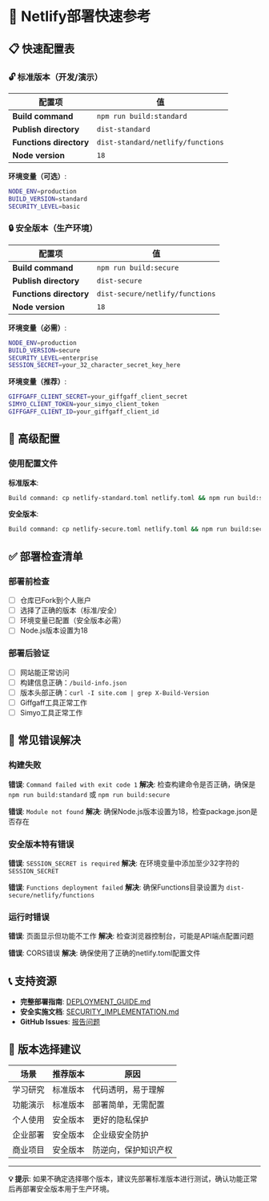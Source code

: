 # 🚀 Netlify部署快速参考

## 📋 快速配置表

### 🔓 标准版本（开发/演示）

| 配置项 | 值 |
|--------|-----|
| **Build command** | `npm run build:standard` |
| **Publish directory** | `dist-standard` |
| **Functions directory** | `dist-standard/netlify/functions` |
| **Node version** | `18` |

**环境变量（可选）**:
```bash
NODE_ENV=production
BUILD_VERSION=standard
SECURITY_LEVEL=basic
```

### 🔒 安全版本（生产环境）

| 配置项 | 值 |
|--------|-----|
| **Build command** | `npm run build:secure` |
| **Publish directory** | `dist-secure` |
| **Functions directory** | `dist-secure/netlify/functions` |
| **Node version** | `18` |

**环境变量（必需）**:
```bash
NODE_ENV=production
BUILD_VERSION=secure
SECURITY_LEVEL=enterprise
SESSION_SECRET=your_32_character_secret_key_here
```

**环境变量（推荐）**:
```bash
GIFFGAFF_CLIENT_SECRET=your_giffgaff_client_secret
SIMYO_CLIENT_TOKEN=your_simyo_client_token
GIFFGAFF_CLIENT_ID=your_giffgaff_client_id
```

## 🔧 高级配置

### 使用配置文件

**标准版本**:
```bash
Build command: cp netlify-standard.toml netlify.toml && npm run build:standard
```

**安全版本**:
```bash
Build command: cp netlify-secure.toml netlify.toml && npm run build:secure
```

## ✅ 部署检查清单

### 部署前检查
- [ ] 仓库已Fork到个人账户
- [ ] 选择了正确的版本（标准/安全）
- [ ] 环境变量已配置（安全版本必需）
- [ ] Node.js版本设置为18

### 部署后验证
- [ ] 网站能正常访问
- [ ] 构建信息正确：`/build-info.json`
- [ ] 版本头部正确：`curl -I site.com | grep X-Build-Version`
- [ ] Giffgaff工具正常工作
- [ ] Simyo工具正常工作

## 🚨 常见错误解决

### 构建失败

**错误**: `Command failed with exit code 1`
**解决**: 检查构建命令是否正确，确保是 `npm run build:standard` 或 `npm run build:secure`

**错误**: `Module not found`
**解决**: 确保Node.js版本设置为18，检查package.json是否存在

### 安全版本特有错误

**错误**: `SESSION_SECRET is required`
**解决**: 在环境变量中添加至少32字符的 `SESSION_SECRET`

**错误**: `Functions deployment failed`
**解决**: 确保Functions目录设置为 `dist-secure/netlify/functions`

### 运行时错误

**错误**: 页面显示但功能不工作
**解决**: 检查浏览器控制台，可能是API端点配置问题

**错误**: CORS错误
**解决**: 确保使用了正确的netlify.toml配置文件

## 📞 支持资源

- **完整部署指南**: [DEPLOYMENT_GUIDE.md](DEPLOYMENT_GUIDE.md)
- **安全实施文档**: [SECURITY_IMPLEMENTATION.md](SECURITY_IMPLEMENTATION.md)
- **GitHub Issues**: [报告问题](https://github.com/Silentely/esim-tools/issues)

## 🎯 版本选择建议

| 场景 | 推荐版本 | 原因 |
|------|----------|------|
| 学习研究 | 标准版本 | 代码透明，易于理解 |
| 功能演示 | 标准版本 | 部署简单，无需配置 |
| 个人使用 | 安全版本 | 更好的隐私保护 |
| 企业部署 | 安全版本 | 企业级安全防护 |
| 商业项目 | 安全版本 | 防逆向，保护知识产权 |

---

**💡 提示**: 如果不确定选择哪个版本，建议先部署标准版本进行测试，确认功能正常后再部署安全版本用于生产环境。